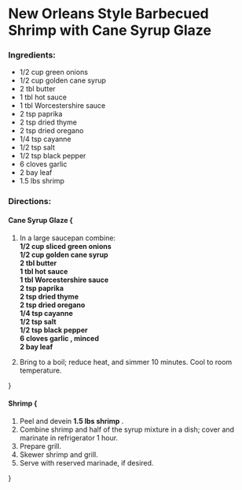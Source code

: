 # New Orleans Style Barbecued Shrimp with Cane Syrup Glaze 

### Ingredients: 
* 1/2 cup green onions
* 1/2 cup golden cane syrup
* 2 tbl butter
* 1 tbl hot sauce
* 1 tbl Worcestershire sauce
* 2 tsp paprika
* 2 tsp dried thyme
* 2 tsp dried oregano
* 1/4 tsp cayanne
* 1/2 tsp salt
* 1/2 tsp black pepper
* 6 cloves garlic
* 2 bay leaf
* 1.5 lbs shrimp

### Directions: 

#### Cane Syrup Glaze {
1. In a large saucepan combine:  
**1/2 cup sliced green onions**   
**1/2 cup golden cane syrup**   
**2 tbl butter**   
**1 tbl hot sauce**   
**1 tbl Worcestershire sauce**   
**2 tsp paprika**   
**2 tsp dried thyme**   
**2 tsp dried oregano**   
**1/4 tsp cayanne**   
**1/2 tsp salt**   
**1/2 tsp black pepper**   
**6 cloves garlic , minced**   
**2 bay leaf**   


2. Bring to a boil; reduce heat, and simmer 10 minutes. Cool to room temperature. 

}


#### Shrimp {
1. Peel and devein **1.5 lbs shrimp** . 
2. Combine shrimp and half of the syrup mixture in a dish; cover and marinate in refrigerator 1 hour. 
3. Prepare grill. 
4. Skewer shrimp and grill. 
5. Serve with reserved marinade, if desired. 

}

